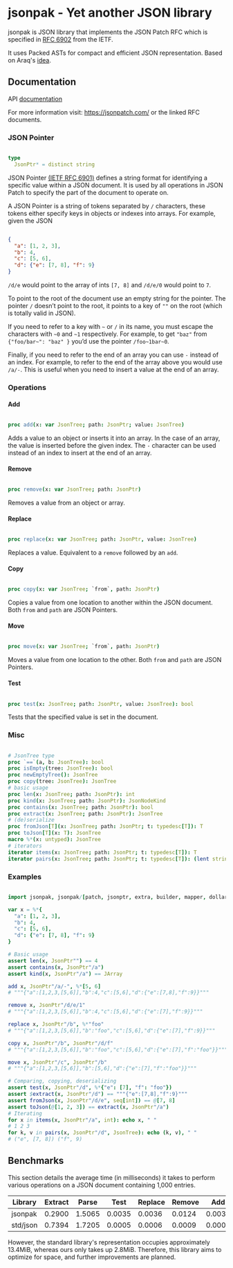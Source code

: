 # jsonpak - Yet another JSON library

jsonpak is JSON library that implements the JSON Patch RFC which is specified in
[RFC 6902](https://datatracker.ietf.org/doc/html/rfc5789/) from the IETF.

It uses Packed ASTs for compact and efficient JSON representation. Based on Araq's
[idea](https://github.com/planetis-m/jsonecs/issues/8).

## Documentation

API [documentation](https://planetis-m.github.io/jsonpak/)

For more information visit: <https://jsonpatch.com/> or the linked RFC documents.

### JSON Pointer

```nim

type
  JsonPtr* = distinct string

```

JSON Pointer [(IETF RFC 6901)](https://datatracker.ietf.org/doc/html/rfc6901/) defines a
string format for identifying a specific value within a JSON document. It is used by all
operations in JSON Patch to specify the part of the document to operate on.

A JSON Pointer is a string of tokens separated by `/` characters, these tokens either
specify keys in objects or indexes into arrays. For example, given the JSON

```json

{
  "a": [1, 2, 3],
  "b": 4,
  "c": [5, 6],
  "d": {"e": [7, 8], "f": 9}
}

```

`/d/e` would point to the array of ints `[7, 8]` and `/d/e/0` would point to `7`.

To point to the root of the document use an empty string for the pointer. The pointer
`/` doesn’t point to the root, it points to a key of `""` on the root (which is
totally valid in JSON).

If you need to refer to a key with `~` or `/` in its name, you must escape the
characters with `~0` and `~1` respectively. For example, to get `"baz"` from
`{"foo/bar~": "baz" }` you’d use the pointer `/foo~1bar~0`.

Finally, if you need to refer to the end of an array you can use `-` instead of an
index. For example, to refer to the end of the array above you would use
`/a/-`. This is useful when you need to insert a value at the end of an array.

### Operations

#### Add

```nim

proc add(x: var JsonTree; path: JsonPtr; value: JsonTree)

```

Adds a value to an object or inserts it into an array. In the case of an array, the value
is inserted before the given index. The `-` character can be used instead of an index to
insert at the end of an array.

#### Remove

```nim

proc remove(x: var JsonTree; path: JsonPtr)

```

Removes a value from an object or array.

#### Replace

```nim

proc replace(x: var JsonTree; path: JsonPtr, value: JsonTree)

```

Replaces a value. Equivalent to a `remove` followed by an `add`.

#### Copy

```nim

proc copy(x: var JsonTree; `from`, path: JsonPtr)

```

Copies a value from one location to another within the JSON document. Both `from` and
`path` are JSON Pointers.

#### Move

```nim

proc move(x: var JsonTree; `from`, path: JsonPtr)

```

Moves a value from one location to the other. Both `from` and `path` are JSON Pointers.

#### Test

```nim

proc test(x: JsonTree; path: JsonPtr, value: JsonTree): bool

```

Tests that the specified value is set in the document.

### Misc

```nim

# JsonTree type
proc `==`(a, b: JsonTree): bool
proc isEmpty(tree: JsonTree): bool
proc newEmptyTree(): JsonTree
proc copy(tree: JsonTree): JsonTree
# basic usage
proc len(x: JsonTree; path: JsonPtr): int
proc kind(x: JsonTree; path: JsonPtr): JsonNodeKind
proc contains(x: JsonTree; path: JsonPtr): bool
proc extract(x: JsonTree; path: JsonPtr): JsonTree
# (de)serialize
proc fromJson[T](x: JsonTree; path: JsonPtr; t: typedesc[T]): T
proc toJson[T](x: T): JsonTree
macro %*(x: untyped): JsonTree
# iterators
iterator items(x: JsonTree; path: JsonPtr; t: typedesc[T]): T
iterator pairs(x: JsonTree; path: JsonPtr; t: typedesc[T]): (lent string, T)

```

### Examples

```nim

import jsonpak, jsonpak/[patch, jsonptr, extra, builder, mapper, dollar]

var x = %*{
  "a": [1, 2, 3],
  "b": 4,
  "c": [5, 6],
  "d": {"e": [7, 8], "f": 9}
}

# Basic usage
assert len(x, JsonPtr"") == 4
assert contains(x, JsonPtr"/a")
assert kind(x, JsonPtr"/a") == JArray

add x, JsonPtr"/a/-", %*[5, 6]
# """{"a":[1,2,3,[5,6]],"b":4,"c":[5,6],"d":{"e":[7,8],"f":9}}"""

remove x, JsonPtr"/d/e/1"
# """{"a":[1,2,3,[5,6]],"b":4,"c":[5,6],"d":{"e":[7],"f":9}}"""

replace x, JsonPtr"/b", %*"foo"
# """{"a":[1,2,3,[5,6]],"b":"foo","c":[5,6],"d":{"e":[7],"f":9}}"""

copy x, JsonPtr"/b", JsonPtr"/d/f"
# """{"a":[1,2,3,[5,6]],"b":"foo","c":[5,6],"d":{"e":[7],"f":"foo"}}"""

move x, JsonPtr"/c", JsonPtr"/b"
# """{"a":[1,2,3,[5,6]],"b":[5,6],"d":{"e":[7],"f":"foo"}}"""

# Comparing, copying, deserializing
assert test(x, JsonPtr"/d", %*{"e": [7], "f": "foo"})
assert $extract(x, JsonPtr"/d") == """{"e":[7,8],"f":9}"""
assert fromJson(x, JsonPtr"/d/e", seq[int]) == @[7, 8]
assert toJson(@[1, 2, 3]) == extract(x, JsonPtr"/a")
# Iterating
for x in items(x, JsonPtr"/a", int): echo x, " "
# 1 2 3
for k, v in pairs(x, JsonPtr"/d", JsonTree): echo (k, v), " "
# ("e", [7, 8]) ("f", 9)

```

## Benchmarks

This section details the average time (in milliseconds) it takes to perform
various operations on a JSON document containing 1,000 entries.

| Library  | Extract | Parse   | Test   | Replace | Remove | Add    | Copy   | Move   |
|----------|---------|---------|--------|---------|--------|--------|--------|--------|
| jsonpak  | 0.2900  | 1.5065  | 0.0035 | 0.0036  | 0.0124 | 0.0035 | 0.0120 | 0.0212 |
| std/json | 0.7394  | 1.7205  | 0.0005 | 0.0006  | 0.0009 | 0.0006 | 0.0007 | 0.0011 |

However, the standard library's representation occupies approximately 13.4MiB,
whereas ours only takes up 2.8MiB. Therefore, this library aims to optimize
for space, and further improvements are planned.
